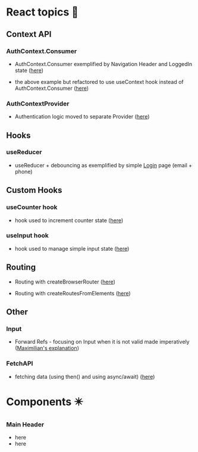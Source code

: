 # React topics :diamond_shape_with_a_dot_inside:


## Context API

### AuthContext.Consumer 
* AuthContext.Consumer exemplified by Navigation Header and LoggedIn state ([here](https://github.com/rudnickimaciej/react-complete-guide/commit/604b346966dd261fc59043a44856cdb77deb4e19))

- the above example but refactored to use useContext hook instead of AuthContext.Consumer ([here](https://github.com/rudnickimaciej/react-complete-guide/commit/cd68c1614f623dfcd499779d6d516114721d13dd))


### AuthContextProvider
- Authentication logic moved to separate Provider ([here](https://github.com/rudnickimaciej/react-complete-guide/commit/08344bb0affd26c8b0607b3cd878f2fb54600d8b#diff-e6045823a5fa50d98273de5dea5c66f3ab39bc0cb6d7e808268c5804141db0de))




## Hooks
### useReducer
* useReducer + debouncing as exemplified by simple [Login](https://github.com/rudnickimaciej/react-complete-guide/blob/sideEffects_reducers_contextapi/react-complete-guide/src/components/Login/Login.js) page (email + phone)  


## Custom Hooks
### useCounter hook
* hook used to increment counter state ([here](https://github.com/rudnickimaciej/react-complete-guide/commit/c33eea8cedf85f7bc1b497950b3e84a7d527f339#diff-e7dd82ddcda3f5e7e9e2ccbe1f80a505dc4d91789e7678526f051c7c8ba118f8))

### useInput hook
* hook used to manage simple input state ([here](https://github.com/rudnickimaciej/react-complete-guide/commit/cc2242e5e23bb53297bbaef865bfde9e8ad7095f#diff-d0a68606edaa13cdf425d628c33b7192fd78e62b13daecf87a4e94dbd67a7ba9))


## Routing
* Routing with createBrowserRouter ([here](https://github.com/rudnickimaciej/react-complete-guide/commit/b0d3cd457646d8ce560e852c5077a8c4bca7afeb#diff-7692de8d345cc87d0bcebff6808b322003d5cf2c334578541dcc3034c9f14eb2))

* Routing with createRoutesFromElements ([here](https://github.com/rudnickimaciej/react-complete-guide/commit/58e8d5d6fb3edf4f26b8dab3bbfe651d0bd1c15c))

## Other

### Input 
- Forward Refs -  focusing on Input when it is not valid made imperatively ([Maximilian's explanation](https://www.udemy.com/course/react-the-complete-guide-incl-redux/learn/lecture/25599276#overview))


### FetchAPI
- fetching data (using then() and using async/await)  ([here](https://github.com/rudnickimaciej/react-complete-guide/commit/5ee7f6a8ddfe6db42e5988e1337f5131166f0631#diff-7692de8d345cc87d0bcebff6808b322003d5cf2c334578541dcc3034c9f14eb2))


# Components :eight_pointed_black_star:

### Main Header 
* here
* here


